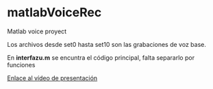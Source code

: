 # matlabVoiceRec
Matlab voice proyect

Los archivos desde set0 hasta set10 son las grabaciones de voz base.

En **interfazu.m** se encuntra el código principal, falta separarlo por funciones

[Enlace al vídeo de presentación](https://www.youtube.com/watch?v=AQrkoCPiY1k&t=11s)
